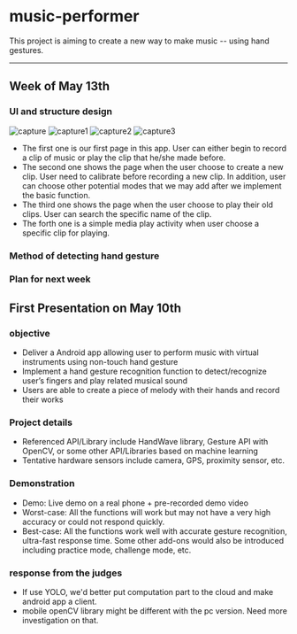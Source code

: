 # music-performer

This project is aiming to create a new way to make music -- using hand gestures.

---
## Week of May 13th

### UI and structure design
![capture](https://user-images.githubusercontent.com/34120533/40213368-f5877718-5a09-11e8-98e7-d9c921d11d3d.JPG)
![capture1](https://user-images.githubusercontent.com/34120533/40213403-2535ac64-5a0a-11e8-8528-f8152190d992.JPG)
![capture2](https://user-images.githubusercontent.com/34120533/40213412-30681fae-5a0a-11e8-9316-2d5bebae6f0a.JPG)
![capture3](https://user-images.githubusercontent.com/34120533/40213418-38153890-5a0a-11e8-9e25-f7e61b50e134.JPG)
- The first one is our first page in this app. User can either begin to record a clip of music or play the clip that he/she made before.
- The second one shows the page when the user choose to create a new clip. User need to calibrate before recording a new clip. In addition, user can choose other potential modes that we may add after we implement the basic function.
- The third one shows the page when the user choose to play their old clips. User can search the specific name of the clip.
- The forth one is a simple media play activity when user choose a specific clip for playing.

### Method of detecting hand gesture


### Plan for next week

## First Presentation on May 10th

### objective

- Deliver a Android app allowing user to perform music with virtual instruments using non-touch hand gesture
- Implement a hand gesture recognition function to detect/recognize user’s fingers and play related musical sound
- Users are able to create a piece of melody with their hands and record their works

### Project details

- Referenced API/Library include HandWave library, Gesture API with OpenCV, or some other API/Libraries based on machine learning
- Tentative hardware sensors include camera, GPS, proximity sensor, etc.

### Demonstration

- Demo: Live demo on a real phone + pre-recorded demo video
- Worst-case: All the functions will work but may not have a very high accuracy or could not respond quickly.
- Best-case: All the functions work well with accurate gesture recognition, ultra-fast response time. Some other add-ons would also be introduced including practice mode, challenge mode, etc. 

### response from the judges

- If use YOLO, we'd better put computation part to the cloud and make android app a client.
- mobile openCV library might be different with the pc version. Need more investigation on that.
